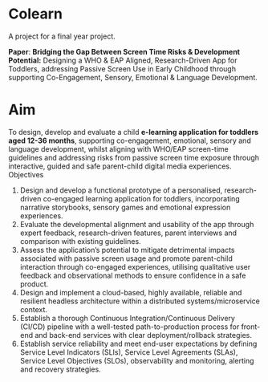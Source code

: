 # Colearn

<!-- Test commit to verify workflow concurrency controls -->
A project for a final year project.

**Paper**: **Bridging the Gap Between Screen Time Risks & Development Potential:** Designing a WHO & EAP Aligned, Research-Driven App for Toddlers, addressing Passive Screen Use in Early Childhood through supporting Co-Engagement, Sensory, Emotional & Language Development.

# Aim

To design, develop and evaluate a child **e-learning application for toddlers aged 12-36 months**, supporting co-engagement, emotional, sensory and language development, whilst aligning with WHO/EAP screen-time guidelines and addressing risks from passive screen time exposure through interactive, guided and safe parent-child digital media experiences.
Objectives
1.	Design and develop a functional prototype of a personalised, research-driven co-engaged learning application for toddlers, incorporating narrative storybooks, sensory games and emotional expression experiences.
2.	Evaluate the developmental alignment and usability of the app through expert feedback, research-driven features, parent interviews and comparison with existing guidelines.
3.	Assess the application’s potential to mitigate detrimental impacts associated with passive screen usage and promote parent-child interaction through co-engaged experiences, utilising qualitative user feedback and observational methods to ensure confidence in a safe product.
4.	Design and implement a cloud-based, highly available, reliable and resilient headless architecture within a distributed systems/microservice context.
5.	Establish a thorough Continuous Integration/Continuous Delivery (CI/CD) pipeline with a well-tested path-to-production process for front-end and back-end services with clear deployment/rollback strategies.
6.	Establish service reliability and meet end-user expectations by defining Service Level Indicators (SLIs), Service Level Agreements (SLAs), Service Level Objectives (SLOs), observability and monitoring, alerting and recovery strategies.
